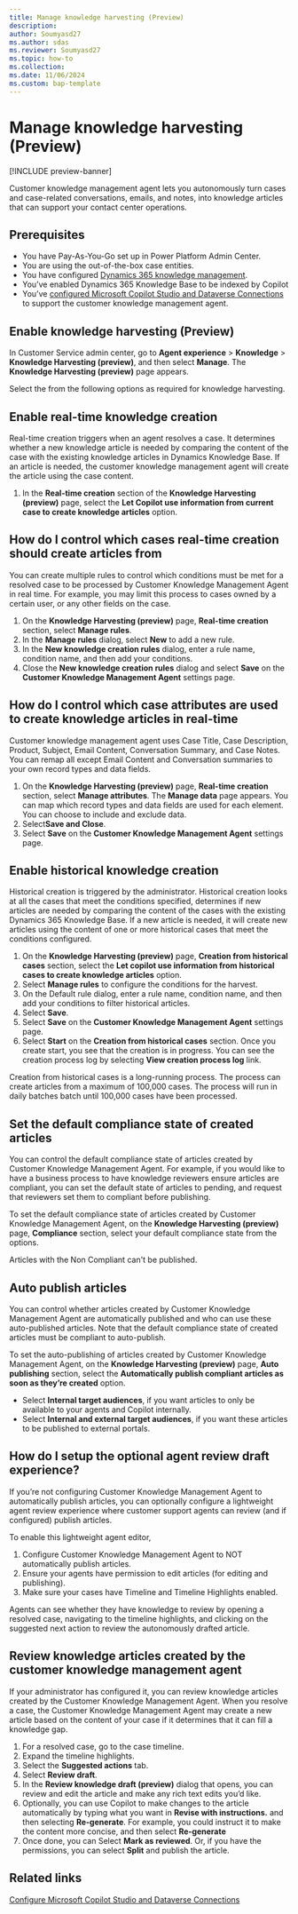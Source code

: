 ```yaml
---
title: Manage knowledge harvesting (Preview)
description: 
author: Soumyasd27
ms.author: sdas
ms.reviewer: Soumyasd27
ms.topic: how-to
ms.collection: 
ms.date: 11/06/2024
ms.custom: bap-template
---
```


# Manage knowledge harvesting (Preview)

[!INCLUDE preview-banner]

Customer knowledge management agent lets you autonomously turn cases and case-related conversations, emails, and notes, into knowledge articles that can support your contact center operations. 

## Prerequisites
- You have Pay-As-You-Go set up in Power Platform Admin Center.
- You are using the out-of-the-box case entities.
- You have configured [Dynamics 365 knowledge management](set-up-knowledge-management-embedded-knowledge-search.md#configure-knowledge-management).
- You’ve enabled Dynamics 365 Knowledge Base to be indexed by Copilot 
- You’ve [configured Microsoft Copilot Studio and Dataverse Connections](admin-km-agent-connections.md#configure-microsoft-copilot-studio-and-dataverse-connections) to support the customer knowledge management agent.

## Enable knowledge harvesting (Preview)

In Customer Service admin center, go to **Agent experience** > **Knowledge** > **Knowledge Harvesting (preview)**, and then select **Manage**. The **Knowledge Harvesting (preview)** page appears.

Select the from the following options as required for knowledge harvesting.

## Enable real-time knowledge creation

Real-time creation triggers when an agent resolves a case. It determines whether a new knowledge article is needed by comparing the content of the case with the existing knowledge articles in Dynamics Knowledge Base. If an article is needed, the customer knowledge management agent will create the article using the case content.  

1. In the **Real-time creation** section of the **Knowledge Harvesting (preview)** page, select the **Let Copilot use information from current case to create knowledge articles** option.

## How do I control which cases real-time creation should create articles from 

You can create multiple rules to control which conditions must be met for a resolved case to be processed by Customer Knowledge Management Agent in real time. For example, you may limit this process to cases owned by a certain user, or any other fields on the case.  

1. On the **Knowledge Harvesting (preview)** page, **Real-time creation** section, select **Manage rules**.
1. In the **Manage rules** dialog, select **New** to add a new rule.
1. In the **New knowledge creation rules** dialog, enter a rule name, condition name, and then add your conditions.
1. Close the **New knowledge creation rules** dialog and select **Save** on the **Customer Knowledge Management Agent** settings page.

## How do I control which case attributes are used to create knowledge articles in real-time  

Customer knowledge management agent uses Case Title, Case Description, Product, Subject, Email Content, Conversation Summary, and Case Notes. You can remap all except Email Content and Conversation summaries to your own record types and data fields.  
 
1. On the **Knowledge Harvesting (preview)** page, **Real-time creation** section, select **Manage attributes**. The **Manage data** page appears. 
You can map which record types and data fields are used for each element. You can choose to include and exclude data.
1. Select**Save and Close**.
1. Select **Save** on the **Customer Knowledge Management Agent** settings page.

## Enable historical knowledge creation

Historical creation is triggered by the administrator. Historical creation looks at all the cases that meet the conditions specified, determines if new articles are needed by comparing the content of the cases with the existing Dynamics 365 Knowledge Base. If a new article is needed, it will create new articles using the content of one or more historical cases that meet the conditions configured.  

1. On the **Knowledge Harvesting (preview)** page, **Creation from historical cases** section, select the **Let copilot use information from historical cases to create knowledge articles** option.
1. Select **Manage rules** to configure the conditions for the harvest.
1. On the Default rule dialog, enter a rule name, condition name, and then add your conditions to filter historical articles.
1. Select **Save**.
1. Select **Save** on the **Customer Knowledge Management Agent** settings page.
1. Select **Start** on the **Creation from historical cases** section. 
Once you create start, you see that the creation is in progress. You can see the creation process log by selecting **View creation process log** link.

Creation from historical cases is a long-running process. The process can create articles from a maximum of 100,000 cases. The process will run in daily batches batch until 100,000 cases have been processed. 

## Set the default compliance state of created articles

You can control the default compliance state of articles created by Customer Knowledge Management Agent. For example, if you would like to have a business process to have knowledge reviewers ensure articles are compliant, you can set the default state of articles to pending, and request that reviewers set them to compliant before publishing.  

To set the default compliance state of articles created by Customer Knowledge Management Agent, on the **Knowledge Harvesting (preview)** page, **Compliance** section, select your default compliance state from the options.

Articles with the Non Compliant can't be published.  

## Auto publish articles

You can control whether articles created by Customer Knowledge Management Agent are automatically published and who can use these auto-published articles. Note that the default compliance state of created articles must be compliant to auto-publish.  

To set the auto-publishing of articles created by Customer Knowledge Management Agent, on the **Knowledge Harvesting (preview)** page, **Auto publishing** section, select the **Automatically publish compliant articles as soon as they’re created** option.

- Select **Internal target audiences**, if you want articles to only be available to your agents and Copilot internally. 
- Select **Internal and external target audiences**, if you want these articles to be published to external portals.   

## How do I setup the optional agent review draft experience?  

If you’re not configuring Customer Knowledge Management Agent to automatically publish articles, you can optionally configure a lightweight agent review experience where customer support agents can review (and if configured) publish articles.

To enable this lightweight agent editor, 

1. Configure Customer Knowledge Management Agent to NOT automatically publish articles.
1. Ensure your agents have permission to edit articles (for editing and publishing).
1. Make sure your cases have Timeline and Timeline Highlights enabled.

Agents can see whether they have knowledge to review by opening a resolved case, navigating to the timeline highlights, and clicking on the suggested next action to review the autonomously drafted article.

## Review knowledge articles created by the customer knowledge management agent

If your administrator has configured it, you can review knowledge articles created by the Customer Knowledge Management Agent. When you resolve a case, the Customer Knowledge Management Agent may create a new article based on the content of your case if it determines that it can fill a knowledge gap.  

1. For a resolved case, go to the case timeline.
1. Expand the timeline highlights.
1. Select the **Suggested actions** tab.
1. Select **Review draft**.
1. In the **Review knowledge draft (preview)** dialog that opens, you can review and edit the article and make any rich text edits you’d like.
1. Optionally, you can use Copilot to make changes to the article automatically by typing what you want in **Revise with instructions.** and then selecting **Re-generate**. For example, you could instruct it to make the content more concise, and then select **Re-generate**
1. Once done, you can Select **Mark as reviewed**. Or, if you have the permissions, you can select **Split** and publish the article.  

## Related links

[Configure Microsoft Copilot Studio and Dataverse Connections](admin-km-agent-connections.md#configure-microsoft-copilot-studio-and-dataverse-connections)




